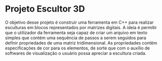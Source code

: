 # Projeto Escultor 3D

 O objetivo desse projeto é construir uma ferramenta em C++ para realizar esculturas em blocos representados por matrizes digitais. A ideia é permitir que o utilizador da ferramenta seja capaz de criar um arquivo em texto simples que contém uma sequência de passos a serem seguidos para definir propriedades de uma matriz tridimensional. As propriedades contêm especificações de cor para os elementos, de sorte que com o auxílio de softwares de visualização o usuário possa apreciar a escultura criada.

